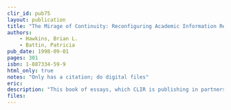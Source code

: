 ```yaml
---
clir_id: pub75
layout: publication
title: "The Mirage of Continuity: Reconfiguring Academic Information Resources for the 21st Century"
authors: 
    - Hawkins, Brian L. 
    - Battin, Patricia
pub_date: 1998-09-01
pages: 301
isbn: 1-887334-59-9
html_only: true
notes: "Only has a citation; do digital files"
eric:
description: "This book of essays, which CLIR is publishing in partnership with the Association of American Universities, comes to grips with the profound, and indeed transforming, changes technology will effect in how the nationÌs university campuses provide information resources in the 21st century. Hawkins is the new president of EDUCAUSE; Battin served as Vice President for Information Sciences and University Librarian of Columbia University. The additional contributors to the volume are John Seely Brown, Stanley Chodorow, Paul Duguid, Douglas Greenberg, Josÿ-Marie Griffiths, Susan Hockey, Richard N. Katz, Donald Kennedy, Michael E. Lesk, Paula Kaufman, Peter Lyman, Deanna B. Marcum, Susan Rosenblatt, Donald J. Waters, and Samuel R. Williamson."
files:
---
```

